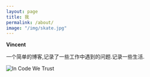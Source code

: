 ```yaml
---
layout: page
title: 我
permalink: /about/
image: "/img/skate.jpg"
---
```



**Vincent**

一个简单的博客,记录了一些工作中遇到的问题.记录一些生活.

![In Code We Trust](/img/icwt1.png)


